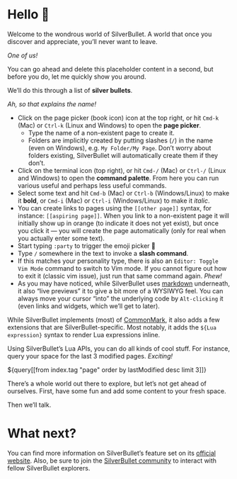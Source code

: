 # Hello 👋
Welcome to the wondrous world of SilverBullet. A world that once you discover and appreciate, you’ll never want to leave.

_One of us!_

You can go ahead and delete this placeholder content in a second, but before you do, let me quickly show you around.

We’ll do this through a list of **silver bullets**.

_Ah, so that explains the name!_

* Click on the page picker (book icon) icon at the top right, or hit `Cmd-k` (Mac) or `Ctrl-k` (Linux and Windows) to open the **page picker**.
  * Type the name of a non-existent page to create it.
  * Folders are implicitly created by putting slashes (`/`) in the name (even on Windows), e.g. `My Folder/My Page`. Don’t worry about folders existing, SilverBullet will automatically create them if they don’t.
* Click on the terminal icon (top right), or hit `Cmd-/` (Mac) or `Ctrl-/` (Linux and Windows) to open the **command palette**. From here you can run various useful and perhaps less useful commands.
* Select some text and hit `Cmd-b` (Mac) or `Ctrl-b` (Windows/Linux) to make it **bold**, or `Cmd-i` (Mac) or `Ctrl-i` (Windows/Linux) to make it _italic_.
* You can create links to pages using the `[[other page]]` syntax, for instance: `[[aspiring page]]`. When you link to a non-existent page it will initially show up in orange (to indicate it does not yet exist), but once you click it — you will create the page automatically (only for real when you actually enter some text).
* Start typing `:party` to trigger the emoji picker 🎉
* Type `/` somewhere in the text to invoke a **slash command**.
* If this matches your personality type, there is also an `Editor: Toggle Vim Mode` command to switch to Vim mode. If you cannot figure out how to exit it (classic vim issue), just run that same command again. _Phew!_
* As you may have noticed, while SilverBullet uses [markdown](https://www.markdownguide.org/) underneath, it also “live previews” it to give a bit more of a WYSIWYG feel. You can always move your cursor “into” the underlying code by `Alt-clicking` it (even links and widgets, which we’ll get to later).

While SilverBullet implements (most) of [CommonMark](https://commonmark.org/), it also adds a few extensions that are SilverBullet-specific. Most notably, it adds the `${Lua expression}` syntax to render Lua expressions inline.

Using SilverBullet’s Lua APIs, you can do all kinds of cool stuff. For instance, query your space for the last 3 modified pages. _Exciting!_

${query[[from index.tag "page" order by lastModified desc limit 3]]}

There’s a whole world out there to explore, but let’s not get ahead of ourselves. First, have some fun and add some content to your fresh space.

Then we’ll talk.

# What next?
You can find more information on SilverBullet’s feature set on its [official website](https://silverbullet.md/). Also, be sure to join the [SilverBullet community](https://community.silverbullet.md/) to interact with fellow SilverBullet explorers.
